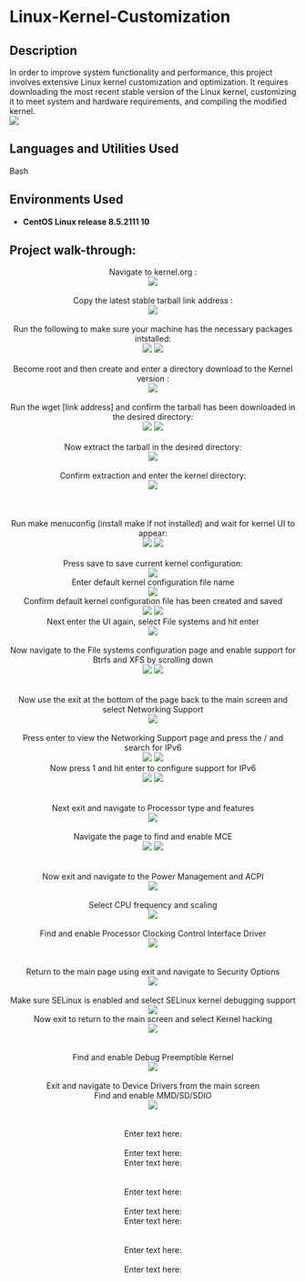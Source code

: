 # Linux-Kernel-Customization

<h2>Description</h2>
In order to improve system functionality and performance, this project involves extensive Linux kernel customization and optimization. It requires downloading the most recent stable version of the Linux kernel, customizing it to meet system and hardware requirements, and compiling the modified kernel. 
<br />
<img src="https://github.com/user-attachments/assets/3b14c04b-9b17-4887-bba6-637180f7e4c4"/>


<h2>Languages and Utilities Used</h2>

Bash

<h2>Environments Used </h2>

- <b>CentOS Linux release 8.5.2111
 10</b>

<h2>Project walk-through:</h2>


<p align="center">
Navigate to kernel.org : <br/>
<img src="https://github.com/user-attachments/assets/80490e12-f6fa-4819-9eaf-d230ff6c8cd4"/>
<br />
<br />
Copy the latest stable tarball link address :  <br/>
<img src="https://github.com/user-attachments/assets/b20539c3-9ecd-4fb4-8ebc-49496e8603be"/>
<br />
<br />
Run the following to make sure your machine has the necessary packages intstalled: <br/>
<img src="https://github.com/user-attachments/assets/30e15c77-0234-4927-8928-8a5ac0887e0b"/>
<img src="https://github.com/user-attachments/assets/bc28c1c2-e03b-43cf-866a-d62a8c9e94a0"/>
<br />
<br />
Become root and then create and enter a directory download to the Kernel version :  <br/>
<img src="https://github.com/user-attachments/assets/60e9637f-a9cc-4039-a1ca-8b9a2687200e"/>
<br />
<br />
Run the wget [link address] and confirm the tarball has been downloaded in the desired directory:  <br/>
<img src="https://github.com/user-attachments/assets/f1c4fdb0-3f5f-4070-8310-44c5c44b6e76"/>
  <img src="https://github.com/user-attachments/assets/58aebb3f-ac9e-48c9-b98d-364623567ae3"/>
<br />
<br />
Now extract the tarball in the desired directory:  <br/>
<img src="https://github.com/user-attachments/assets/63889853-9abf-4cb5-9808-cb7bc901d7b4"/>
<br />
<br />
Confirm extraction and enter the kernel directory:  <br/>
<img src="https://github.com/user-attachments/assets/1a8b1afa-843c-409d-871b-69453a914358"/>
<br />
<br />
 <br />
 <br />
Run make menuconfig (install make if not installed) and wait for kernel UI to appear:  <br/>
<img src="https://github.com/user-attachments/assets/6f160c43-bb97-40e9-91eb-f973061c98a3"/>
  <img src="https://github.com/user-attachments/assets/c8403eef-ae55-47cf-a2a6-cac5d33dae39"/>
<br />
<br />
Press save to save current kernel configuration:  <br/>
<img src="https://github.com/user-attachments/assets/98a10a5e-310f-44ac-bffd-e7618783062b"/>
<br />Enter default kernel configuration file name<br />
  <img src="https://github.com/user-attachments/assets/8cdb1401-d66a-4895-a747-00b7badca684"/>
<br />Confirm default kernel configuration file has been created and saved<br />
<img src="https://github.com/user-attachments/assets/1a94a24f-acb1-4c5b-8ef7-737053bb6f14"/>
<img src="https://github.com/user-attachments/assets/a27b18d0-0f18-4bbb-bcbb-37e5dcfb03df"/>
<br /> Next enter the UI again, select File systems and hit enter  <br/>
<img src="https://github.com/user-attachments/assets/a3213ac4-ccd1-416b-b31e-824374e0942d"/>
<br />
<br />
Now navigate to the File systems configuration page and enable support for Btrfs and XFS by scrolling down <br/>
<img src="https://github.com/user-attachments/assets/9edf200b-db58-4218-8f33-349d7381f664"/>
<img src="https://github.com/user-attachments/assets/35fb7b9b-932c-40c2-bdc6-c6cc306d8e6d"/>
<br />
<br />
<br />
Now use the exit at the bottom of the page back to the main screen and select Networking Support<br/>
<img src="https://github.com/user-attachments/assets/49654866-9e63-4559-841d-9a4ac4eb5468"/>
<br />
<br />
Press enter to view the Networking Support page and press the / and search for IPv6<br/>
<img src="https://github.com/user-attachments/assets/b474ac7d-5701-42f6-b1fc-0edbfeba755e"/>
<img src="https://github.com/user-attachments/assets/6668f076-f418-4110-b504-0529494a47ef"/>
<br /> Now press 1 and hit enter to configure support for IPv6  <br/> 
<img src="https://github.com/user-attachments/assets/76f9bd28-aba5-4b6a-93e7-85fc10e83d9e"/>
<img src="https://github.com/user-attachments/assets/782378df-dd59-4ae4-ac6f-a50d006d2e61"/>
<br />
<br />
<br />
Next exit and navigate to Processor type and features  <br/>
<img src="https://github.com/user-attachments/assets/6f1f4628-7951-45c3-9d98-1abc3bf2aec5"/>
<br />
<br /> Navigate the page to find and enable MCE <br/>
<img src="https://github.com/user-attachments/assets/25eb556f-84f2-4a2e-8ab2-5ff1c05a3671"/>
<img src="https://github.com/user-attachments/assets/fbfef63a-2147-4002-9677-913aea5cea37"/>
<br />
<br />
<br />
 Now exit and navigate to the Power Management and ACPI  <br/>
<img src="https://github.com/user-attachments/assets/afb16975-a885-44a8-b6de-c186e8862d10"/>
<br />
<br /> Select CPU frequency and scaling <br/>
<img src="https://github.com/user-attachments/assets/5e633feb-8a08-4bd2-b8f8-e9ee4fb03b51"/>
<br />
  <br/> Find and enable Processor Clocking Control Interface Driver <br />
<img src="https://github.com/user-attachments/assets/c1e4ddd0-21d4-480b-98d6-d0e99663dfc0"/>
<br />
<br />
<br />
Return to the main page using exit and navigate to Security Options  <br/>
<img src="https://github.com/user-attachments/assets/8e4d996f-219e-49d4-9b8b-e9488accef17"/>
<br />
<br />
Make sure SELinux is enabled and select SELinux kernel debugging support  <br/>
<img src="https://github.com/user-attachments/assets/65199278-7802-43c0-ba35-1a439d8b4232"/>
<br /> Now exit to return to the main screen and select Kernel hacking <br/>
<img src="https://github.com/user-attachments/assets/2e2fe366-d2fc-4399-93f7-f9cd1d15938a"/>
<br />
<br />
<br />
Find and enable Debug Preemptible Kernel <br/>
<img src="https://github.com/user-attachments/assets/9dd7c512-c747-4054-8c53-186408309a8b"/>
<br />
<br />
Exit and navigate to Device Drivers from the main screen<br/>
<img src=""/>
<br /> Find and enable MMD/SD/SDIO <br/>
<img src="https://github.com/user-attachments/assets/2b240b24-e8ab-4b95-a004-dc529e64b8ef"/>
<br />
<br />
<br />
Enter text here:  <br/>
<img src=""/>
<br />
<br />
Enter text here:  <br/>
<img src=""/>
<br />Enter text here:  <br/>
<img src=""/>
<br />
<br />
<br />
Enter text here:  <br/>
<img src=""/>
<br />
<br />
Enter text here:  <br/>
<img src=""/>
<br />Enter text here:  <br/>
<img src=""/>
<br />
<br />
<br />
Enter text here:  <br/>
<img src=""/>
<br />
<br />
Enter text here:  <br/>
<img src=""/>
<br />
<br />  <br/>
<img src=""/>
<br />
<br /><br />  <br/>
<img src=""/>
<br />
<br /><br />  <br/>
<img src=""/>
<br />
<br /><br />  <br/>
<img src=""/>
<br />
<br /><br />  <br/>
<img src=""/>
<br />
<br /><br />  <br/>
<img src=""/>
<br />
<br /><br />  <br/>
<img src=""/>
<br />
<br /><br />  <br/>
<img src=""/>
<br />
<br /><br />  <br/>
<img src=""/>
<br />
<br /><br />  <br/>
<img src=""/>
<br />
<br /><br />  <br/>
<img src=""/>
<br />
<br /><br />  <br/>
<img src=""/>
<br />
<br /><br />  <br/>
<img src=""/>
<br />
<br /><br />  <br/>
<img src=""/>
<br />
<br /><br />  <br/>
<img src=""/>
<br />
<br /><br />  <br/>
<img src=""/>
<br />
<br /><br />  <br/>
<img src=""/>
<br />
<br /><br />  <br/>
<img src=""/>
<br />
<br /><br />  <br/>
<img src=""/>
<br />
<br /><br />  <br/>
<img src=""/>
<br />
<br /><br />  <br/>
<img src=""/>
<br />
<br /><br />  <br/>
<img src=""/>
<br />
<br />
<!--
 ```diff
- text in red
+ text in green
! text in orange
# text in gray
@@ text in purple (and bold)@@
```
--!>
